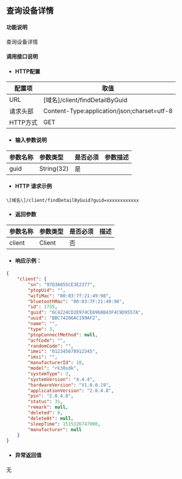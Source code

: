 ## 查询设备详情

#### 功能说明

查询设备详情

#### 调用接口说明

* #### HTTP配置

| 配置项 | 取值 |
| --- | --- |
| URL | \[域名\]/client/findDetailByGuid|
| 请求头部 | Content-Type:application/json;charset=utf-8 |
| HTTP方式 | GET |

* #### 输入参数说明

| 参数名称 | 参数类型 | 是否必须 | 参数描述 |
| :--- | :--- | :--- | :--- |
| guid| String\(32\) | 是 | |


* #### HTTP 请求示例
```
\[域名\]/client/findDetailByGuid?guid=xxxxxxxxxxxx
```

* #### 返回参数

| 参数名称 | 参数类型 | 是否必须 | 描述 |
| :--- | :--- | :--- | :--- |
|client | Client | 否 | |


* #### 响应示例：
```json
{
	"client": {
		"sn": "97D3A855CE3E2377",
		"ptopUid": "",
		"wifiMac": "00:03:7f:21:49:98",
		"bluetoothMac": "00:03:7F:21:49:98",
		"id": 1735,
		"guid": "6C4224CD2E974CE8968B43F4C9D9557A",
		"uuid": "BBC74206AC199AF2",
		"name": "",
		"type": 3,
		"ptopConnectMethod": null,
		"acfCode": "",
		"randomCode": "",
		"imei": "012345678912345",
		"imsi": "",
		"manufacturerId": 10,
		"model": "rk30sdk",
		"systemType": 3,
		"systemVersion": "4.4.4",
		"hardwareVersion": "V1.0.0.19",
		"applicationVersion": "2.0.4.8",
		"psn": "2.0.4.8",
		"status": 31,
		"remark": null,
		"deleted": 0,
		"deleteAt": null,
		"sleepTime": 1515326747000,
		"manufacturer": null
	}
}
```

* #### 异常返回值

无



